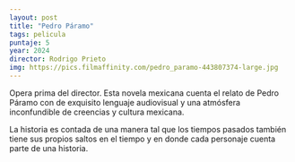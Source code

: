 ```yaml
---
layout: post
title: "Pedro Páramo"
tags: pelicula
puntaje: 5
year: 2024
director: Rodrigo Prieto
img: https://pics.filmaffinity.com/pedro_paramo-443807374-large.jpg
---
```


Opera prima del director. Esta novela mexicana cuenta el relato de Pedro Páramo con de exquisito lenguaje audiovisual y una atmósfera inconfundible de creencias y cultura mexicana.

La historia es contada de una manera tal que los tiempos pasados también tiene sus propios saltos en el tiempo y en donde cada personaje cuenta parte de una historia.
